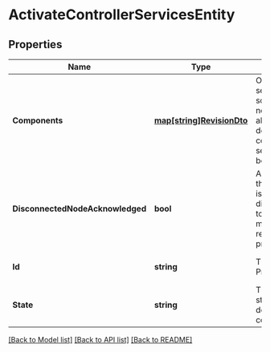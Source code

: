 # ActivateControllerServicesEntity

## Properties
Name | Type | Description | Notes
------------ | ------------- | ------------- | -------------
**Components** | [**map[string]RevisionDto**](RevisionDTO.md) | Optional services to schedule. If not specified, all authorized descendant controller services will be used. | [optional] [default to null]
**DisconnectedNodeAcknowledged** | **bool** | Acknowledges that this node is disconnected to allow for mutable requests to proceed. | [optional] [default to null]
**Id** | **string** | The id of the ProcessGroup | [optional] [default to null]
**State** | **string** | The desired state of the descendant components | [optional] [default to null]

[[Back to Model list]](../README.md#documentation-for-models) [[Back to API list]](../README.md#documentation-for-api-endpoints) [[Back to README]](../README.md)

